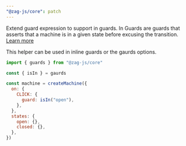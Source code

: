 ```yaml
---
"@zag-js/core": patch
---
```


Extend guard expression to support in guards. In Guards are guards that asserts that a machine is in a given state
before excusing the transition. [Learn more](https://statecharts.dev/glossary/guard.html#in-and-not-in-guards)

This helper can be used in inline guards or the gaurds options.

```js
import { guards } from "@zag-js/core"

const { isIn } = gaurds

const machine = createMachine({
  on: {
    CLICK: {
      guard: isIn("open"),
    },
  },
  states: {
    open: {},
    closed: {},
  },
})
```
